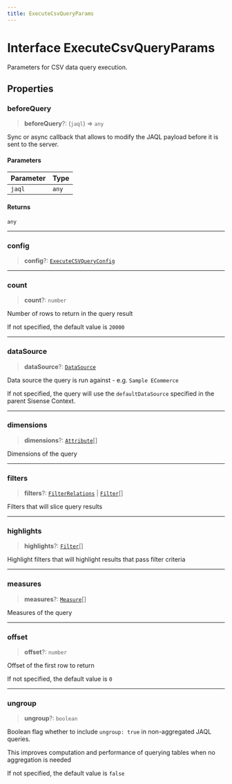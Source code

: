 ```yaml
---
title: ExecuteCsvQueryParams
---
```


# Interface ExecuteCsvQueryParams

Parameters for CSV data query execution.

## Properties

### beforeQuery

> **beforeQuery**?: (`jaql`) => `any`

Sync or async callback that allows to modify the JAQL payload before it is sent to the server.

#### Parameters

| Parameter | Type |
| :------ | :------ |
| `jaql` | `any` |

#### Returns

`any`

***

### config

> **config**?: [`ExecuteCSVQueryConfig`](../../sdk-ui/type-aliases/type-alias.ExecuteCSVQueryConfig.md)

***

### count

> **count**?: `number`

Number of rows to return in the query result

If not specified, the default value is `20000`

***

### dataSource

> **dataSource**?: [`DataSource`](../../sdk-data/type-aliases/type-alias.DataSource.md)

Data source the query is run against - e.g. `Sample ECommerce`

If not specified, the query will use the `defaultDataSource` specified in the parent Sisense Context.

***

### dimensions

> **dimensions**?: [`Attribute`](../../sdk-data/interfaces/interface.Attribute.md)[]

Dimensions of the query

***

### filters

> **filters**?: [`FilterRelations`](../../sdk-data/interfaces/interface.FilterRelations.md) \| [`Filter`](../../sdk-data/interfaces/interface.Filter.md)[]

Filters that will slice query results

***

### highlights

> **highlights**?: [`Filter`](../../sdk-data/interfaces/interface.Filter.md)[]

Highlight filters that will highlight results that pass filter criteria

***

### measures

> **measures**?: [`Measure`](../../sdk-data/interfaces/interface.Measure.md)[]

Measures of the query

***

### offset

> **offset**?: `number`

Offset of the first row to return

If not specified, the default value is `0`

***

### ungroup

> **ungroup**?: `boolean`

Boolean flag whether to include `ungroup: true` in non-aggregated JAQL queries.

This improves computation and performance of querying tables when no aggregation is needed

If not specified, the default value is `false`
